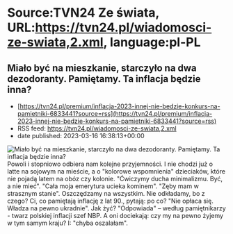 # Source:TVN24 Ze świata, URL:https://tvn24.pl/wiadomosci-ze-swiata,2.xml, language:pl-PL

## Miało być na mieszkanie, starczyło na dwa dezodoranty. Pamiętamy. Ta inflacja będzie inna?
 - [https://tvn24.pl/premium/inflacja-2023-innej-nie-bedzie-konkurs-na-pamietniki-6833441?source=rss](https://tvn24.pl/premium/inflacja-2023-innej-nie-bedzie-konkurs-na-pamietniki-6833441?source=rss)
 - RSS feed: https://tvn24.pl/wiadomosci-ze-swiata,2.xml
 - date published: 2023-03-16 16:38:13+00:00

<img alt="Miało być na mieszkanie, starczyło na dwa dezodoranty. Pamiętamy. Ta inflacja będzie inna?" src="https://tvn24.pl/najnowsze/cdn-zdjecie-yfjz2k-adam-glapinski-6841728/alternates/LANDSCAPE_1280" />
    Powoli i stopniowo odbiera nam kolejne przyjemności. I nie chodzi już o latte na sojowym na mieście, a o "kolorowe wspomnienia" dzieciaków, które nie pojadą latem na obóz czy kolonie. "Ćwiczymy ducha minimalizmu. Być, a nie mieć". "Cała moja emerytura ucieka kominem". "Zęby mam w strasznym stanie". Oszczędzamy na wszystkim. Nie odkładamy, bo z czego? Ci, co pamiętają inflację z lat 90., pytają: po co? "Nie opłaca się. Władza na pewno ukradnie". Jak żyć? "Odpowiada" – według pamiętnikarzy - twarz polskiej inflacji szef NBP. A oni dociekają: czy my na pewno żyjemy w tym samym kraju? I: "chyba oszalałam".

